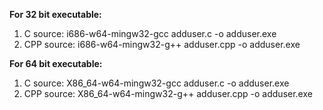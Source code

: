﻿**For 32 bit executable:**
1. C source: i686-w64-mingw32-gcc adduser.c -o adduser.exe
2. CPP source: i686-w64-mingw32-g++ adduser.cpp -o adduser.exe

**For 64 bit executable:**
1.  C source: X86_64-w64-mingw32-gcc adduser.c -o adduser.exe
4. CPP source: X86_64-w64-mingw32-g++ adduser.cpp -o adduser.exe
